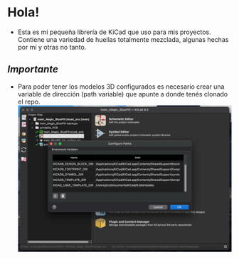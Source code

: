 # Hola!
- Esta es mi pequeña librería de KiCad que uso para mis proyectos. Contiene una variedad de huellas totalmente mezclada, algunas hechas por mí y otras no tanto.

## *Importante*
- Para poder tener los modelos 3D configurados es necesario crear una variable de dirección (path variable) que apunte a donde tenés clonado el repo.
![3d_config](MixLib_3d_path_config.jpeg "Config_3D")



